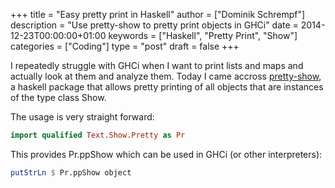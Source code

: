 +++
title = "Easy pretty print in Haskell"
author = ["Dominik Schrempf"]
description = "Use pretty-show to pretty print objects in GHCi"
date = 2014-12-23T00:00:00+01:00
keywords = ["Haskell", "Pretty Print", "Show"]
categories = ["Coding"]
type = "post"
draft = false
+++

I repeatedly struggle with GHCi when I want to print lists and maps and actually
look at them and analyze them. Today I came accross [pretty-show](https://hackage.haskell.org/package/pretty-show), a haskell
package that allows pretty printing of all objects that are instances of the
type class Show.

The usage is very straight forward:

```haskell
import qualified Text.Show.Pretty as Pr
```

This provides Pr.ppShow which can be used in GHCi (or other interpreters):

```haskell
putStrLn $ Pr.ppShow object
```
